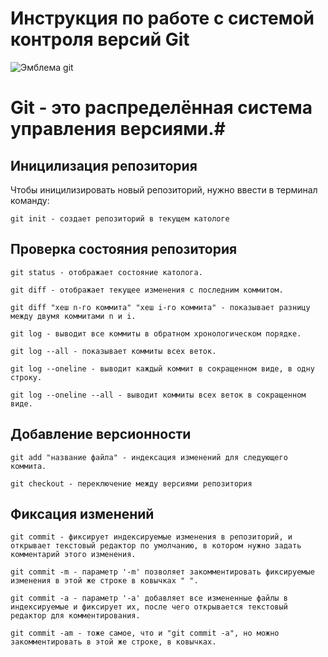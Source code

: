 # **Инструкция по работе с системой контроля версий Git** 

![Эмблема git](git.png)

# Git - это распределённая система управления версиями.#


## Иницилизация репозитория 

Чтобы иницилизировать новый репозиторий, нужно ввести в терминал команду:

    git init - создает репозиторий в текущем катологе 

## Проверка состояния репозитория

    git status - отображает состояние католога.

    git diff - отображает текущее изменения с последним коммитом.

    git diff "хеш n-го коммита" "хеш i-го коммита" - показывает разницу между двумя коммитами n и i.

    git log - выводит все коммиты в обратном хронологическом порядке.

    git log --all - показывает коммиты всех веток.

    git log --oneline - выводит каждый коммит в сокращенном виде, в одну строку.

    git log --oneline --all - выводит коммиты всех веток в сокращенном виде.

## Добавление версионности

    git add "название файла" - индексация изменений для следующего коммита.

    git checkout - переключение между версиями репозитория 

## Фиксация изменений 

    git commit - фиксирует индексируемые изменения в репозиторий, и открывает текстовый редактор по умолчанию, в котором нужно задать комментарий этого изменения.

    git commit -m - параметр '-m' позволяет закомментировать фиксируемые изменения в этой же строке в ковычках " ".

    git commit -a - параметр '-a' добавляет все измененные файлы в индексируемые и фиксирует их, после чего открывается текстовый редактор для комментирования.

    git commit -am - тоже самое, что и "git commit -a", но можно закомментировать в этой же строке, в ковычках.